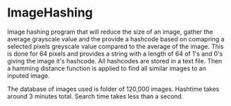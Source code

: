 # ImageHashing

Image hashing program that will reduce the size of an image, gather the average grayscale value and the provide a hashcode based on comapring a selected pixels greyscale value compared to the average of the image. This is done for 64 pixels and provides a string with a length of 64 of 1's and 0's giving the image it's hashcode. All hashcodes are stored in a text file. Then a hamming distance function is applied to find all similar images to an inputed image.


The database of images used is folder of 120,000 images. Hashtime takes around 3 minutes total. Search time takes less than a second.
